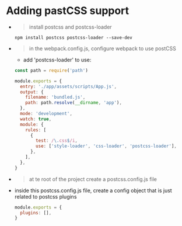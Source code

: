 # Adding pastCSS support

- > install postcss and postcss-loader

  ```
  npm install postcss postcss-loader --save-dev
  ```

- > in the webpack.config.js, configure webpack to use postCSS

  - add 'postcss-loader' to use:

  ```js
  const path = require('path')

  module.exports = {
    entry: './app/assets/scripts/App.js',
    output: {
      filename: 'bundled.js',
      path: path.resolve(__dirname, 'app'),
    },
    mode: 'development',
    watch: true,
    module: {
      rules: [
        {
          test: /\.css$/i,
          use: ['style-loader', 'css-loader', 'postcss-loader'],
        },
      ],
    },
  }
  ```

- > at te root of the project create a postcss.config.js file

- inside this postcss.config.js file, create a config object that is just related to postcss plugins

  ```js
  module.exports = {
    plugins: [],
  }
  ```
